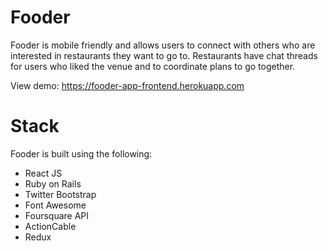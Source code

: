 # Fooder

Fooder is mobile friendly and allows users to connect with others who are interested in restaurants they want to go to. Restaurants have chat threads for users who liked the venue and to coordinate plans to go together.

View demo: https://fooder-app-frontend.herokuapp.com

# Stack

Fooder is built using the following:

- React JS
- Ruby on Rails
- Twitter Bootstrap
- Font Awesome
- Foursquare API
- ActionCable
- Redux
